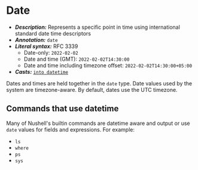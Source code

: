 # Date

- **_Description:_** Represents a specific point in time using international standard date time descriptors
- **_Annotation:_** `date`
- **_Literal syntax:_** RFC 3339
  - Date-only: `2022-02-02`
  - Date and time (GMT): `2022-02-02T14:30:00`
  - Date and time including timezone offset: `2022-02-02T14:30:00+05:00`
- **_Casts:_** [`into datetime`](/commands/docs/into_datetime.md)

Dates and times are held together in the `date` type. Date values used by the system are timezone-aware. By default, dates use the UTC timezone.

## Commands that use datetime

Many of Nushell's builtin commands are datetime aware and output or use `date` values
for fields and expressions. For example:

- `ls`
- `where`
- `ps`
- `sys`
